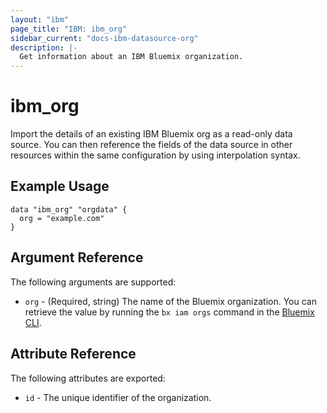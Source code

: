 ```yaml
---
layout: "ibm"
page_title: "IBM: ibm_org"
sidebar_current: "docs-ibm-datasource-org"
description: |-
  Get information about an IBM Bluemix organization.
---
```


# ibm\_org

Import the details of an existing IBM Bluemix org as a read-only data source. You can then reference the fields of the data source in other resources within the same configuration by using interpolation syntax.

## Example Usage

```hcl
data "ibm_org" "orgdata" {
  org = "example.com"
}
```

## Argument Reference

The following arguments are supported:

* `org` - (Required, string) The name of the Bluemix organization. You can retrieve the value by running the `bx iam orgs` command in the [Bluemix CLI](https://console.ng.bluemix.net/docs/cli/reference/bluemix_cli/index.html#getting-started).

## Attribute Reference

The following attributes are exported:

* `id` - The unique identifier of the organization.  
